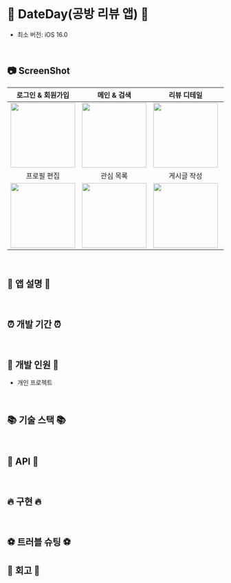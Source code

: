 # 🧸 DateDay(공방 리뷰 앱) 🧸
- 최소 버전: iOS 16.0
  
<br>

## 📷 ScreenShot
|로그인 & 회원가입|메인 & 검색|리뷰 디테일|내 게시글|
|:-:|:-:|:-:|:-:|
|<img src="https://github.com/user-attachments/assets/c4088557-d793-4337-bade-a0db24b57e74" width="150"/>|<img src="https://github.com/user-attachments/assets/3061729d-cd37-4925-a48a-ce07463c0635" width="150"/>|<img src="https://github.com/user-attachments/assets/fcd253fe-1249-47e0-9f91-406a8a849afd" width="150"/>|<img src="https://github.com/user-attachments/assets/635096eb-c81d-48d5-9351-97b497bd5d76" width="150"/>|
|프로필 편집|관심 목록|게시글 작성|공방 예약하기|
|<img src="https://github.com/user-attachments/assets/2fd7f451-691b-4eb3-b2c2-dc4d1c84d1c3" width="150"/>|<img src="https://github.com/user-attachments/assets/8b86869a-10e0-4144-8d51-be718b35658e" width="150"/>|<img src="https://github.com/user-attachments/assets/f725f1e5-4feb-4137-87fb-0fe7b26b8f43" width="150"/>|<img src="https://github.com/user-attachments/assets/1afef906-31da-472a-968f-348670793c60" width="150"/>|




<br>

## 📌 앱 설명 📌


<br>

## ⏰ 개발 기간 ⏰


<br>

## 👤 개발 인원 👤
- 개인 프로젝트

<br>

## 📚 기술 스택 📚


<br>

## 📡 API 📡


<br>

## 🔥 구현 🔥


<br>

## ⚽️ 트러블 슈팅 ⚽️


## 📝 회고 📝

